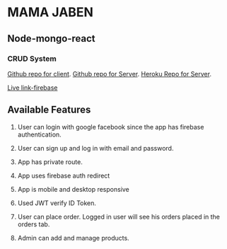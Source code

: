 # MAMA JABEN
## Node-mongo-react
### CRUD System

[Github repo for client](https://github.com/ShahbajKhan/mama-jaben-rideSharing).
[Github repo for Server](https://github.com/ShahbajKhan/mama-jaben-serverSide).
[Heroku Repo for Server](https://guarded-dawn-98055.herokuapp.com/).

[Live link-firebase](https://mama-jaben.web.app/)

## Available Features
1) User can login with google facebook since the app has firebase authentication. 

2) User can sign up and log in with email and password. 

3) App has private route.

4) App uses firebase auth redirect

5) App is mobile and desktop responsive

6) Used JWT verify ID Token.

7) User can place order. Logged in user will see his orders placed in the orders tab.

8) Admin can add and manage products.
